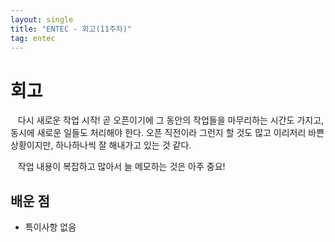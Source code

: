 ```yaml
---
layout: single
title: "ENTEC - 회고(11주차)"
tag: entec
---
```


# 회고

&nbsp;&nbsp; 다시 새로운 작업 시작!
곧 오픈이기에 그 동안의 작업들을 마무리하는 시간도 가지고, 동시에 새로운 일들도 처리해야 한다.
오픈 직전이라 그런지 할 것도 많고 이리저리 바쁜 상황이지만, 하나하나씩 잘 해내가고 있는 것 같다.

&nbsp;&nbsp; 작업 내용이 복잡하고 많아서 늘 메모하는 것은 아주 중요!

## 배운 점
- 특이사항 없음
